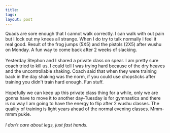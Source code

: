 ```yaml
---
title: 
tags: 
layout: post
---
```

Quads are sore enough that I cannot walk correctly.  I can walk with out pain but I lock out my knees all strange.  When I do try to talk normally I feel it real good.  Result of the frog jumps (5X5) and the pistols (2X5) after wushu on Monday.  A fun way to come back after 2 weeks of slacking.<br /><br />Yesterday Stephon and I shared a private class on spear.  I am pretty sure coach tried to kill us.  I could tell I was trying hard because of the dry heaves and the uncontrollable shaking.  Coach said that when they were training back in the day shaking was the norm, if you could use chopsticks after training you didn't train hard enough. Fun stuff.  <br /><br />Hopefully we can keep up this private class thing for a while, only we are gonna have to move it to another day-Tuesday is for gymnastics and there is no way I am going to have the energy to flip after 2 wushu classes. The quality of training is light years ahead of the normal evening classes.  Mmm-mmm pukie. <br /><br /><i>I don't care about legs, just fast hands.</i>
